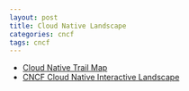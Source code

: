 ```yaml
---
layout: post
title: Cloud Native Landscape
categories: cncf
tags: cncf
---
```


* [Cloud Native Trail Map](https://github.com/cncf/landscape#trail-map)
* [CNCF Cloud Native Interactive Landscape](https://landscape.cncf.io/)